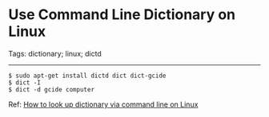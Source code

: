 # Use Command Line Dictionary on Linux
Tags: dictionary; linux; dictd

------

    $ sudo apt-get install dictd dict dict-gcide
    $ dict -I
    $ dict -d gcide computer

Ref: [How to look up dictionary via command line on Linux](http://xmodulo.com/2013/04/how-to-look-up-dictionary-via-command-line-on-linux.html)
